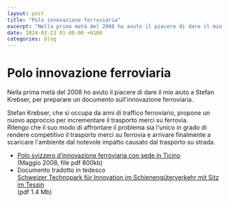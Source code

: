 ```yaml
---
layout: post
title: "Polo innovazione ferroviaria"
excerpt: "Nella prima metà del 2008 ho avuto il piacere di dare il mio aiuto a Stefan Krebser, per preparare un documento sull'innovazione ferroviaria."
date: 2014-03-23 01-00-00 +0100
categories: blog
---
```


# Polo innovazione ferroviaria

Nella prima metà del 2008 ho avuto il piacere di dare il mio aiuto a Stefan Krebser, per preparare un documento sull'innovazione ferroviaria.

Stefan Krebser, che si occupa da anni di traffico ferroviario, propone un nuovo approccio per incrementare il trasporto merci su ferrovia.  
 Ritengo che il suo modo di affrontare il problema sia l'unico in grado di rendere competitivo il trasporto merci su ferrovia e arrivare finalmente a scaricare l'ambiente dal notevole impatto causato dal trasporto su strada.

* [Polo svizzero d’innovazione ferroviaria con sede in Ticino](http://utile.ch/sites/default/files/PoloInnovazioneFerroviaria.pdf)  
 (Maggio 2008, file pdf 800kb)
* Documento tradotto in tedesco  
[Schweizer Technopark für Innovation im Schienengüterverkehr mit Sitz im Tessin](http://utile.ch/sites/default/files/Technopark%20fur%20Eisenbahninnovation%20TI.pdf)  
 (pdf 1.4 Mb)


